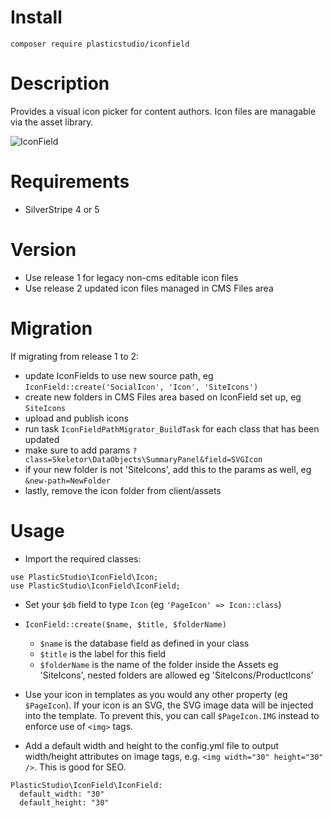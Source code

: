 # Install

`composer require plasticstudio/iconfield`

# Description

Provides a visual icon picker for content authors. Icon files are managable via the asset library.

![IconField](https://raw.githubusercontent.com/PlasticStudio/IconField/master/screenshot.jpg)

# Requirements

- SilverStripe 4 or 5

# Version
- Use release 1 for legacy non-cms editable icon files
- Use release 2 updated icon files managed in CMS Files area

# Migration

If migrating from release 1 to 2:
- update IconFields to use new source path, eg `IconField::create('SocialIcon', 'Icon', 'SiteIcons')`
- create new folders in CMS Files area based on IconField set up, eg `SiteIcons`
- upload and publish icons
- run task `IconFieldPathMigrator_BuildTask` for each class that has been updated
- make sure to add params `?class=Skeletor\DataObjects\SummaryPanel&field=SVGIcon`
- if your new folder is not 'SiteIcons', add this to the params as well, eg `&new-path=NewFolder`
- lastly, remove the icon folder from client/assets

# Usage

- Import the required classes:

```
use PlasticStudio\IconField\Icon;
use PlasticStudio\IconField\IconField;
```

- Set your `$db` field to type `Icon` (eg `'PageIcon' => Icon::class`)
- `IconField::create($name, $title, $folderName)`
  - `$name` is the database field as defined in your class
  - `$title` is the label for this field
  - `$folderName` is the name of the folder inside the Assets eg 'SiteIcons', nested folders are allowed eg 'SiteIcons/ProductIcons'

- Use your icon in templates as you would any other property (eg `$PageIcon`). If your icon is an SVG, the SVG image data will be injected into the template. To prevent this, you can call `$PageIcon.IMG` instead to enforce use of `<img>` tags.

- Add a default width and height to the config.yml file to output width/height attributes on image tags, e.g. `<img width="30" height="30" />`. This is good for SEO.

```
PlasticStudio\IconField\IconField:
  default_width: "30"
  default_height: "30"
```